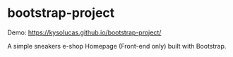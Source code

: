 # bootstrap-project

Demo: https://kysolucas.github.io/bootstrap-project/

A simple sneakers e-shop Homepage (Front-end only) built with Bootstrap.
